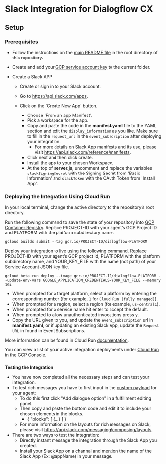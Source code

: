 # Slack Integration for Dialogflow CX

## Setup

### Prerequisites

- Follow the instructions on the [main README file](https://github.com/GoogleCloudPlatform/dialogflow-integrations#readme) in the root directory of this repository.
- Create and add your [GCP service account key](https://cloud.google.com/iam/docs/creating-managing-service-account-keys) to the current folder.

- Create a Slack APP
    
    - Create or sign in to your Slack account.

    - Go to https://api.slack.com/apps.

    - Click on the 'Create New App' button.

        - Choose 'From an app Manifest'.
        - Pick a workspace for the app.
        - Copy and paste the code in the __manifest.yaml__ file to the YAML section and edit the `display_information` as you like. Make sure to fill in the `request_url` in the `event_subscription` after deploying your integration.
            - For more details on Slack App manifests and its use, please visit https://api.slack.com/reference/manifests.
        - Click next and then click create.
        - Install the app to your chosen Workspace.        
        - At the top of __server.js__, uncomment and replace the variables `slackSigningSecret` with the Signing Secret from 'Basic Information' and `slackToken` with the OAuth Token from 'Install App'.


### Deploying the Integration Using Cloud Run

In your local terminal, change the active directory to the repository’s root directory.

Run the following command to save the state of your repository into [GCP Container Registry](https://console.cloud.google.com/gcr/). Replace PROJECT-ID with your agent’s GCP Project ID and PLATFORM with the platform subdirectory name.

```shell
gcloud builds submit --tag gcr.io/PROJECT-ID/dialogflow-PLATFORM
```

Deploy your integration to live using the following command. Replace PROJECT-ID with your agent’s GCP project Id, PLATFORM with the platform subdirectory name, and YOUR_KEY_FILE with the name (not path) of your Service Account JSON key file.

```shell
gcloud beta run deploy --image gcr.io/PROJECT-ID/dialogflow-PLATFORM --update-env-vars GOOGLE_APPLICATION_CREDENTIALS=YOUR_KEY_FILE --memory 1Gi
```

- When prompted for a target platform, select a platform by entering the corresponding number (for example, ``1`` for ``Cloud Run (fully managed)``).
 - When prompted for a region, select a region (for example, ``us-central1``).
 - When prompted for a service name hit enter to accept the default.
 - When prompted to allow unauthenticated invocations press ``y``.
 - Copy the URL given to you, and update the `event_subscription` url in __manifest.yaml__, or if updating an existing Slack App, update the `Request URL` in found in Event Subscriptions.

More information can be found in Cloud Run
[documentation](https://cloud.google.com/run/docs/deploying).

You can view a list of your active integration deployments under [Cloud Run](https://console.cloud.google.com/run) in the GCP Console.

### 
**Testing the Integration**

*   You have now completed all the necessary steps and can test your integration.
*   To test rich messages you have to first input in the [custom payload](https://cloud.google.com/dialogflow/cx/docs/concept/fulfillment) for your agent:
    *   To do this first click "Add dialogue option" in a fulfillment editing panel.
    *   Then copy and paste the bottom code and edit it to include your chosen elements in the blocks.
        *   { "blocks": [ {...} ] }
    *   For more information on the layouts for rich messages on Slack, please visit https://api.slack.com/messaging/composing/layouts.
*   There are two ways to test the integration:
    *   Directly instant message the integration through the Slack App you created.
    *   Install your Slack App on a channal and mention the name of the Slack App (Ex: @appName) in your message.
